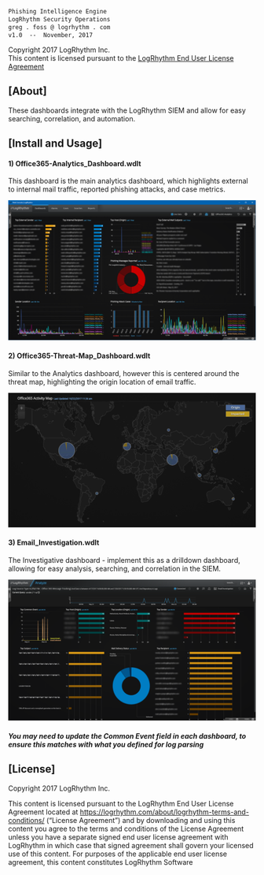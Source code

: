 
    Phishing Intelligence Engine
    LogRhythm Security Operations
    greg . foss @ logrhythm . com
    v1.0  --  November, 2017

Copyright 2017 LogRhythm Inc.   
This content is licensed pursuant to the [LogRhythm End User License Agreement](https://logrhythm.com/about/logrhythm-terms-and-conditions/)


## [About]
    
These dashboards integrate with the LogRhythm SIEM and allow for easy searching, correlation, and automation.


## [Install and Usage]

#### 1) Office365-Analytics_Dashboard.wdlt

This dashboard is the main analytics dashboard, which highlights external to internal mail traffic, reported phishing attacks, and case metrics.

![PIE Dashboard](/images/PIE-Dashboard.png)

#### 2) Office365-Threat-Map_Dashboard.wdlt

Similar to the Analytics dashboard, however this is centered around the threat map, highlighting the origin location of email traffic.

![PIE Threat Map](/images/Office-365-Threat-Map.png)

#### 3) Email_Investigation.wdlt

The Investigative dashboard - implement this as a drilldown dashboard, allowing for easy analysis, searching, and correlation in the SIEM.

![PIE Analyst Dashboard](/images/PIE-Analyst-Dashboard.png)


##### You may need to update the Common Event field in each dashboard, to ensure this matches with what you defined for log parsing


## [License]

Copyright 2017 LogRhythm Inc.   

This content is licensed pursuant to the LogRhythm End User License Agreement located at https://logrhythm.com/about/logrhythm-terms-and-conditions/ (“License Agreement”) and by downloading and using this content you agree to the terms and conditions of the License Agreement unless you have a separate signed end user license agreement with LogRhythm in which case that signed agreement shall govern your licensed use of this content. For purposes of the applicable end user license agreement, this content constitutes LogRhythm Software
